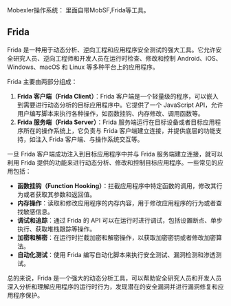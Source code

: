 Mobexler操作系统：
里面自带MobSF,Frida等工具。

## **Frida**

Frida 是一种用于动态分析、逆向工程和应用程序安全测试的强大工具。它允许安全研究人员、逆向工程师和开发人员在运行时检查、修改和控制 Android、iOS、Windows、macOS 和 Linux 等多种平台上的应用程序。

Frida 主要由两部分组成：

1. **Frida 客户端（Frida Client）**：Frida 客户端是一个轻量级的程序，可以嵌入到需要进行动态分析的目标应用程序中。它提供了一个 JavaScript API，允许用户编写脚本来执行各种操作，如函数挂钩、内存修改、调用函数等。
2. **Frida 服务端（Frida Server）**：Frida 服务端运行在目标设备或者目标应用程序所在的操作系统上，它负责与 Frida 客户端建立连接，并提供底层的功能支持，如注入 Frida 客户端、与操作系统交互等。

一旦 Frida 客户端成功注入到目标应用程序中并与 Frida 服务端建立连接，就可以利用 Frida 提供的功能来进行动态分析、修改和控制目标应用程序。一些常见的应用包括：

* **函数挂钩（Function Hooking）**：拦截应用程序中特定函数的调用，修改其行为或者获取其参数和返回值。
* **内存操作**：读取和修改应用程序的内存内容，用于修改应用程序的行为或者查找敏感信息。
* **调试和追踪**：通过 Frida 的 API 可以在运行时进行调试，包括设置断点、单步执行、获取堆栈跟踪等操作。
* **加密和解密**：在运行时拦截加密和解密操作，以获取加密密钥或者修改加密算法。
* **自动化测试**：使用 Frida 编写自动化脚本来执行安全测试、漏洞检测和渗透测试。

总的来说，Frida 是一个强大的动态分析工具，可以帮助安全研究人员和开发人员深入分析和理解应用程序的运行时行为，发现潜在的安全漏洞并进行漏洞修复和应用程序保护。

